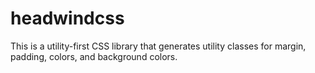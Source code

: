 # headwindcss
This is a utility-first CSS library that generates utility classes for margin, padding, colors, and background colors.
